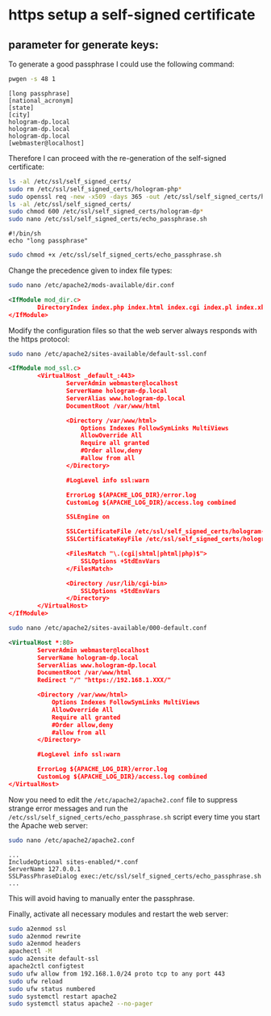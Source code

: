 # https setup a self-signed certificate

## parameter for generate keys:

To generate a good passphrase I could use the following command:

```bash
pwgen -s 48 1
```

```text
[long passphrase]
[national_acronym]
[state]
[city]
hologram-dp.local
hologram-dp.local
hologram-dp.local
[webmaster@localhost]
```

Therefore I can proceed with the re-generation of the self-signed certificate:

```bash
ls -al /etc/ssl/self_signed_certs/
sudo rm /etc/ssl/self_signed_certs/hologram-php*
sudo openssl req -new -x509 -days 365 -out /etc/ssl/self_signed_certs/hologram-dp.pem -keyout /etc/ssl/self_signed_certs/hologram-dp.key
ls -al /etc/ssl/self_signed_certs/
sudo chmod 600 /etc/ssl/self_signed_certs/hologram-dp*
sudo nano /etc/ssl/self_signed_certs/echo_passphrase.sh
```

```text
#!/bin/sh
echo "long passphrase"
```

```bash
sudo chmod +x /etc/ssl/self_signed_certs/echo_passphrase.sh
```

Change the precedence given to index file types:

```bash
sudo nano /etc/apache2/mods-available/dir.conf
```

```xml
<IfModule mod_dir.c>
        DirectoryIndex index.php index.html index.cgi index.pl index.xhtml index.htm
</IfModule>
```

Modify the configuration files so that the web server always responds with the https protocol:

```bash
sudo nano /etc/apache2/sites-available/default-ssl.conf
```

```xml
<IfModule mod_ssl.c>
        <VirtualHost _default_:443>
                ServerAdmin webmaster@localhost
                ServerName hologram-dp.local
                ServerAlias www.hologram-dp.local
                DocumentRoot /var/www/html

                <Directory /var/www/html>
                    Options Indexes FollowSymLinks MultiViews
                    AllowOverride All
                    Require all granted
                    #Order allow,deny
                    #allow from all
                </Directory>

                #LogLevel info ssl:warn

                ErrorLog ${APACHE_LOG_DIR}/error.log
                CustomLog ${APACHE_LOG_DIR}/access.log combined

                SSLEngine on

                SSLCertificateFile /etc/ssl/self_signed_certs/hologram-dp.pem
                SSLCertificateKeyFile /etc/ssl/self_signed_certs/hologram-dp.key

                <FilesMatch "\.(cgi|shtml|phtml|php)$">
                    SSLOptions +StdEnvVars
                </FilesMatch>

                <Directory /usr/lib/cgi-bin>
                    SSLOptions +StdEnvVars
                </Directory>
        </VirtualHost>
</IfModule>
```

```bash
sudo nano /etc/apache2/sites-available/000-default.conf
```

```xml
<VirtualHost *:80>
        ServerAdmin webmaster@localhost
        ServerName hologram-dp.local
        ServerAlias www.hologram-dp.local
        DocumentRoot /var/www/html
        Redirect "/" "https://192.168.1.XXX/"

        <Directory /var/www/html>
            Options Indexes FollowSymLinks MultiViews
            AllowOverride All
            Require all granted
            #Order allow,deny
            #allow from all
        </Directory>

        #LogLevel info ssl:warn

        ErrorLog ${APACHE_LOG_DIR}/error.log
        CustomLog ${APACHE_LOG_DIR}/access.log combined
</VirtualHost>
```

Now you need to edit the `/etc/apache2/apache2.conf` file to suppress strange error messages and run the `/etc/ssl/self_signed_certs/echo_passphrase.sh` script every time you start the Apache web server:

```bash
sudo nano /etc/apache2/apache2.conf
```

```text
...
IncludeOptional sites-enabled/*.conf
ServerName 127.0.0.1
SSLPassPhraseDialog exec:/etc/ssl/self_signed_certs/echo_passphrase.sh
...
```

This will avoid having to manually enter the passphrase.

Finally, activate all necessary modules and restart the web server:

```bash
sudo a2enmod ssl
sudo a2enmod rewrite
sudo a2enmod headers
apachectl -M
sudo a2ensite default-ssl
apache2ctl configtest
sudo ufw allow from 192.168.1.0/24 proto tcp to any port 443
sudo ufw reload
sudo ufw status numbered
sudo systemctl restart apache2
sudo systemctl status apache2 --no-pager
```
